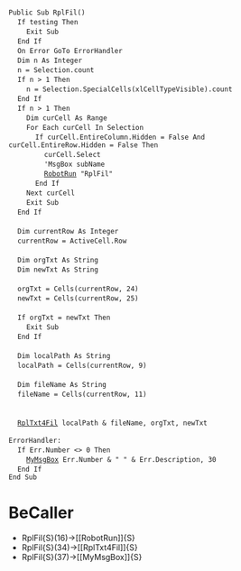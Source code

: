 &nbsp;  &nbsp;  &nbsp;  &nbsp;  
`Public Sub RplFil()`  
&nbsp;&nbsp;&nbsp;&nbsp;`If testing Then`  
&nbsp;&nbsp;&nbsp;&nbsp;&nbsp;&nbsp;&nbsp;&nbsp;`Exit Sub`  
&nbsp;&nbsp;&nbsp;&nbsp;`End If`  
&nbsp;&nbsp;&nbsp;&nbsp;`On Error GoTo ErrorHandler`  
&nbsp;&nbsp;&nbsp;&nbsp;`Dim n As Integer`  
&nbsp;&nbsp;&nbsp;&nbsp;`n = Selection.count`  
&nbsp;&nbsp;&nbsp;&nbsp;`If n > 1 Then`  
&nbsp;&nbsp;&nbsp;&nbsp;&nbsp;&nbsp;&nbsp;&nbsp;`n = Selection.SpecialCells(xlCellTypeVisible).count`  
&nbsp;&nbsp;&nbsp;&nbsp;`End If`  
&nbsp;&nbsp;&nbsp;&nbsp;`If n > 1 Then`  
&nbsp;&nbsp;&nbsp;&nbsp;&nbsp;&nbsp;&nbsp;&nbsp;`Dim curCell As Range`  
&nbsp;&nbsp;&nbsp;&nbsp;&nbsp;&nbsp;&nbsp;&nbsp;`For Each curCell In Selection`  
&nbsp;&nbsp;&nbsp;&nbsp;&nbsp;&nbsp;&nbsp;&nbsp;&nbsp;&nbsp;&nbsp;&nbsp;`If curCell.EntireColumn.Hidden = False And curCell.EntireRow.Hidden = False Then`  
&nbsp;&nbsp;&nbsp;&nbsp;&nbsp;&nbsp;&nbsp;&nbsp;&nbsp;&nbsp;&nbsp;&nbsp;&nbsp;&nbsp;&nbsp;&nbsp;`curCell.Select`  
&nbsp;&nbsp;&nbsp;&nbsp;&nbsp;&nbsp;&nbsp;&nbsp;&nbsp;&nbsp;&nbsp;&nbsp;&nbsp;&nbsp;&nbsp;&nbsp;`'MsgBox subName`  
&nbsp;&nbsp;&nbsp;&nbsp;&nbsp;&nbsp;&nbsp;&nbsp;&nbsp;&nbsp;&nbsp;&nbsp;&nbsp;&nbsp;&nbsp;&nbsp;[`RobotRun`](RobotRun)` "RplFil"`  
&nbsp;&nbsp;&nbsp;&nbsp;&nbsp;&nbsp;&nbsp;&nbsp;&nbsp;&nbsp;&nbsp;&nbsp;`End If`  
&nbsp;&nbsp;&nbsp;&nbsp;&nbsp;&nbsp;&nbsp;&nbsp;`Next curCell`  
&nbsp;&nbsp;&nbsp;&nbsp;&nbsp;&nbsp;&nbsp;&nbsp;`Exit Sub`  
&nbsp;&nbsp;&nbsp;&nbsp;`End If`  
&nbsp;  &nbsp;  &nbsp;  &nbsp;  
&nbsp;&nbsp;&nbsp;&nbsp;`Dim currentRow As Integer`  
&nbsp;&nbsp;&nbsp;&nbsp;`currentRow = ActiveCell.Row`  
&nbsp;  &nbsp;  &nbsp;  &nbsp;  
&nbsp;&nbsp;&nbsp;&nbsp;`Dim orgTxt As String`  
&nbsp;&nbsp;&nbsp;&nbsp;`Dim newTxt As String`  
&nbsp;  &nbsp;  &nbsp;  &nbsp;  
&nbsp;&nbsp;&nbsp;&nbsp;`orgTxt = Cells(currentRow, 24)`  
&nbsp;&nbsp;&nbsp;&nbsp;`newTxt = Cells(currentRow, 25)`  
&nbsp;  &nbsp;  &nbsp;  &nbsp;  
&nbsp;&nbsp;&nbsp;&nbsp;`If orgTxt = newTxt Then`  
&nbsp;&nbsp;&nbsp;&nbsp;&nbsp;&nbsp;&nbsp;&nbsp;`Exit Sub`  
&nbsp;&nbsp;&nbsp;&nbsp;`End If`  
&nbsp;  &nbsp;  &nbsp;  &nbsp;  
&nbsp;&nbsp;&nbsp;&nbsp;`Dim localPath As String`  
&nbsp;&nbsp;&nbsp;&nbsp;`localPath = Cells(currentRow, 9)`  
&nbsp;  &nbsp;  &nbsp;  &nbsp;  
&nbsp;&nbsp;&nbsp;&nbsp;`Dim fileName As String`  
&nbsp;&nbsp;&nbsp;&nbsp;`fileName = Cells(currentRow, 11)`  
&nbsp;  &nbsp;  &nbsp;  &nbsp;  
&nbsp;  &nbsp;  &nbsp;  &nbsp;  
&nbsp;&nbsp;&nbsp;&nbsp;[`RplTxt4Fil`](RplTxt4Fil)` localPath & fileName, orgTxt, newTxt`  
&nbsp;  &nbsp;  &nbsp;  &nbsp;  
`ErrorHandler:`  
&nbsp;&nbsp;&nbsp;&nbsp;`If Err.Number <> 0 Then`  
&nbsp;&nbsp;&nbsp;&nbsp;&nbsp;&nbsp;&nbsp;&nbsp;[`MyMsgBox`](MyMsgBox)` Err.Number & " " & Err.Description, 30`  
&nbsp;&nbsp;&nbsp;&nbsp;`End If`  
`End Sub`  


# BeCaller
- RplFil{S}(16)->[[RobotRun]]{S}
- RplFil{S}(34)->[[RplTxt4Fil]]{S}
- RplFil{S}(37)->[[MyMsgBox]]{S}

